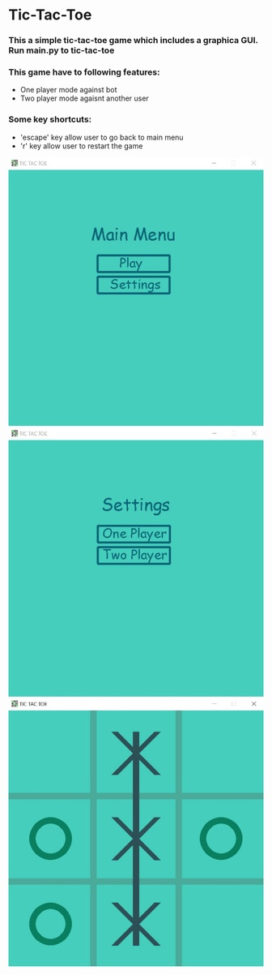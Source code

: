 # Tic-Tac-Toe
### This a simple tic-tac-toe game which includes a graphica GUI. Run main.py to tic-tac-toe <br/>

### This game have to following features:
- One player mode against bot 
- Two player mode agaisnt another user

### Some key shortcuts:
- 'escape' key allow user to go back to main menu
- 'r' key allow user to restart the game 


<img src="images/main_menu.png"><br/>
<img src="images/setting_page.png"><br/>
<img src="images/winner.png"><br/>


